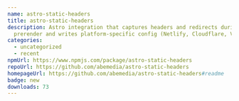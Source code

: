 ```yaml
---
name: astro-static-headers
title: astro-static-headers
description: Astro integration that captures headers and redirects during
  prerender and writes platform-specific config (Netlify, Cloudflare, Vercel).
categories:
  - uncategorized
  - recent
npmUrl: https://www.npmjs.com/package/astro-static-headers
repoUrl: https://github.com/abemedia/astro-static-headers
homepageUrl: https://github.com/abemedia/astro-static-headers#readme
badge: new
downloads: 73
---
```

